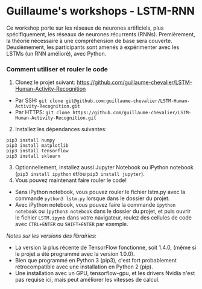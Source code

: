 # Guillaume's workshops - LSTM-RNN

Ce workshop porte sur les réseaux de neurones artificiels, plus spécifiquement, les réseaux de neurones récurrents (RNNs). Premièrement, la théorie nécessaire à une compréhension de base sera couverte. Deuxièmement, les participants sont amenés à expérimenter avec les LSTMs (un RNN amélioré), avec Python.


### Comment utiliser et rouler le code

1. Clonez le projet suivant: https://github.com/guillaume-chevalier/LSTM-Human-Activity-Recognition
  - Par SSH: `git clone git@github.com:guillaume-chevalier/LSTM-Human-Activity-Recognition.git`
  - Par HTTPS: `git clone https://github.com/guillaume-chevalier/LSTM-Human-Activity-Recognition.git`
2. Installez les dépendances suivantes:
```
pip3 install numpy
pip3 install matplotlib
pip3 install tensorflow
pip3 install sklearn
```
3. Optionnellement, installez aussi Jupyter Notebook ou iPython notebook (`pip3 install ipython` et/ou `pip3 install jupyter`).
4. Vous pouvez maintenant faire rouler le code!
  - Sans iPython notebook, vous pouvez rouler le fichier lstm.py avec la commande `python3 lstm.py` lorsque dans le dossier du projet.
  - Avec iPython notebook, vous pouvez faire la commande `ipython notebook` ou `ipython3 notebook` dans le dossier du projet, et puis ouvrir le fichier `LSTM.ipynb` dans votre navigateur, roulez des cellules de code avec `CTRL+ENTER` ou `SHIFT+ENTER` par exemple.

_Notes sur les versions des librairies:_
- La version la plus récente de TensorFlow fonctionne, soit 1.4.0, (même si le projet a été programmé avec la version 1.0.0).
- Bien que programmé en Python 3 (pip3), c'est fort probablement rétrocompatible avec une installation en Python 2 (pip).
- Une installation avec un GPU, tensorflow-gpu, et les drivers Nvidia n'est pas requise ici, mais peut améliorer les vitesses de calcul.
